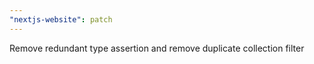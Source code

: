 ```yaml
---
"nextjs-website": patch
---
```


Remove redundant type assertion and remove duplicate collection filter
